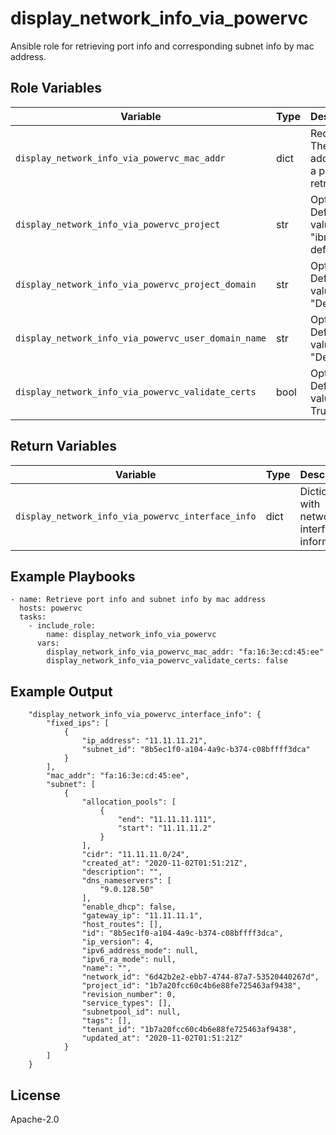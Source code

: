 display_network_info_via_powervc
=========
Ansible role for retrieving port info and corresponding subnet info by mac address.

Role Variables
--------------

| Variable                                             | Type          | Description                                                            |
|------------------------------------------------------|---------------|------------------------------------------------------------------------|
| `display_network_info_via_powervc_mac_addr`          | dict          | Required. The mac address of a port to be retrieved.                   |
| `display_network_info_via_powervc_project`           | str           | Optional. Default value is "ibm-default".                              |
| `display_network_info_via_powervc_project_domain`    | str           | Optional. Default value is "Default".                                  |
| `display_network_info_via_powervc_user_domain_name`  | str           | Optional. Default value is "Default".                                  |
| `display_network_info_via_powervc_validate_certs`    | bool          | Optional. Default value is True.                                       |

Return Variables
--------------

| Variable                                           | Type          | Description                                                       |
|----------------------------------------------------|---------------|-------------------------------------------------------------------|
| `display_network_info_via_powervc_interface_info`  | dict          | Dictionary with network interface information                     |

Example Playbooks
----------------
```
- name: Retrieve port info and subnet info by mac address
  hosts: powervc 
  tasks:
    - include_role:
        name: display_network_info_via_powervc
      vars:
        display_network_info_via_powervc_mac_addr: "fa:16:3e:cd:45:ee"
        display_network_info_via_powervc_validate_certs: false

```

Example Output
----------------
        "display_network_info_via_powervc_interface_info": {
            "fixed_ips": [
                {
                    "ip_address": "11.11.11.21",
                    "subnet_id": "8b5ec1f0-a104-4a9c-b374-c08bffff3dca"
                }
            ],
            "mac_addr": "fa:16:3e:cd:45:ee",
            "subnet": [
                {
                    "allocation_pools": [
                        {
                            "end": "11.11.11.111",
                            "start": "11.11.11.2"
                        }
                    ],
                    "cidr": "11.11.11.0/24",
                    "created_at": "2020-11-02T01:51:21Z",
                    "description": "",
                    "dns_nameservers": [
                        "9.0.128.50"
                    ],
                    "enable_dhcp": false,
                    "gateway_ip": "11.11.11.1",
                    "host_routes": [],
                    "id": "8b5ec1f0-a104-4a9c-b374-c08bffff3dca",
                    "ip_version": 4,
                    "ipv6_address_mode": null,
                    "ipv6_ra_mode": null,
                    "name": "",
                    "network_id": "6d42b2e2-ebb7-4744-87a7-53520440267d",
                    "project_id": "1b7a20fcc60c4b6e88fe725463af9438",
                    "revision_number": 0,
                    "service_types": [],
                    "subnetpool_id": null,
                    "tags": [],
                    "tenant_id": "1b7a20fcc60c4b6e88fe725463af9438",
                    "updated_at": "2020-11-02T01:51:21Z"
                }
            ]
        }

License
-------

Apache-2.0
